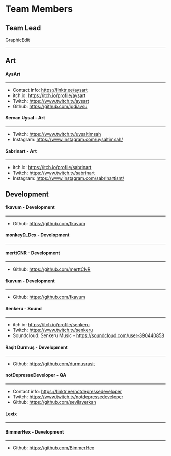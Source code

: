 # Team Members

## Team Lead

GraphicEdit 

---

## Art

#### AysArt 

---

- Contact info: <https://linktr.ee/aysart>
- itch.io: <https://itch.io/profile/aysart>
- Twitch: <https://www.twitch.tv/aysart>
- Github: <https://github.com/igdiaysu>

#### Sercan Uysal - Art
---

- Twitch: <https://www.twitch.tv/uysaltimsah>
- Instagram: <https://www.instagram.com/uysaltimsah/>



#### Sabrinart - Art
---

- itch.io: <https://itch.io/profile/sabrinart>
- Twitch: <https://www.twitch.tv/sabrinart>
- Instagram: <https://www.instagram.com/sabrinartisnt/>


## Development

#### fkavum - Development

---

- Github: <https://github.com/fkavum>

####  monkeyD_Dcx - Development
---

#### merttCNR - Development
---
- Github: <https://github.com/merttCNR>

#### fkavum - Development
---
- Github: <https://github.com/fkavum>

#### Senkeru - Sound
---

- itch.io: <https://itch.io/profile/senkeru>
- Twitch: <https://www.twitch.tv/senkeru>
- Soundcloud: Senkeru Music - <https://soundcloud.com/user-390440858>

#### Raşit Durmuş - Development

---

- Github: https://github.com/durmusrasit

#### notDepresseDeveloper - QA
---

- Contact info: <https://linktr.ee/notdepressedeveloper>
- Twitch: <https://www.twitch.tv/notdepressedeveloper>
- Github: https://github.com/sevilayerkan

#### Lexix
---

#### BimmerHex - Development
---
- Github: https://github.com/BimmerHex



